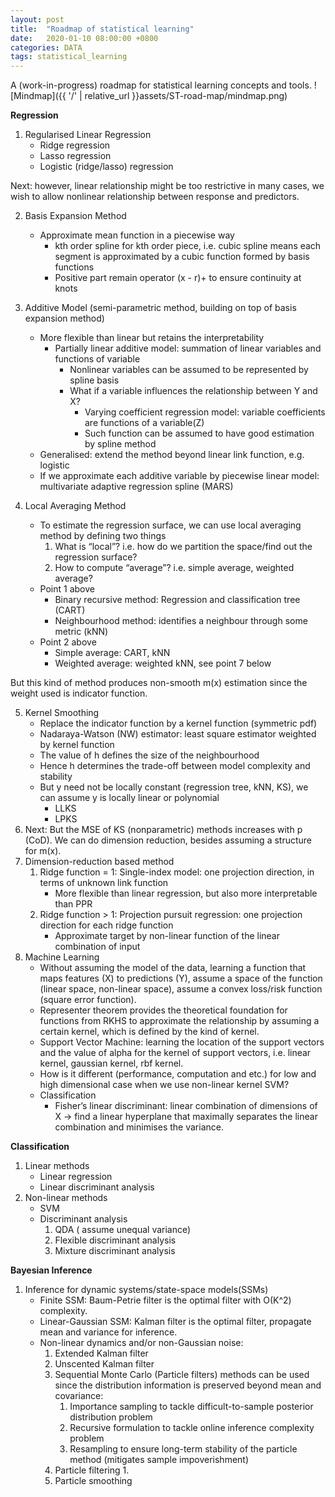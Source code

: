 ```yaml
---
layout: post
title:  "Roadmap of statistical learning"
date:   2020-01-10 08:00:00 +0800
categories: DATA
tags: statistical_learning
---
```


A (work-in-progress) roadmap for statistical learning concepts and tools. 
![Mindmap]({{ '/' | relative_url }}assets/ST-road-map/mindmap.png)

**Regression**
1. Regularised Linear Regression
    - Ridge regression
    - Lasso regression
    - Logistic (ridge/lasso) regression

Next: however, linear relationship might be too restrictive in many cases, we wish to allow nonlinear relationship between response and predictors. 

2. Basis Expansion Method
    - Approximate mean function in a piecewise way
        - kth order spline for kth order piece, i.e. cubic spline means each segment is approximated by a cubic function formed by basis functions
        - Positive part remain operator (x - r)+ to ensure continuity at knots

3. Additive Model (semi-parametric method, building on top of basis expansion method)
    - More flexible than linear but retains the interpretability
        - Partially linear additive model: summation of linear variables and functions of variable
            - Nonlinear variables can be assumed to be represented by spline basis
            - What if a variable influences the relationship between Y and X?
                - Varying coefficient regression model: variable coefficients are functions of a variable(Z)
                - Such function can be assumed to have good estimation by spline method
    - Generalised: extend the method beyond linear link function, e.g. logistic
    - If we approximate each additive variable by piecewise linear model: multivariate adaptive regression spline (MARS)

4. Local Averaging Method
    - To estimate the regression surface, we can use local averaging method by defining two things
        1. What is “local”? i.e. how do we partition the space/find out the regression surface?
        2. How to compute “average”? i.e. simple average, weighted average?
    - Point 1 above
        - Binary recursive method: Regression and classification tree (CART)
        - Neighbourhood method: identifies a neighbour through some metric (kNN)
    - Point 2 above
        - Simple average: CART, kNN
        - Weighted average: weighted kNN, see point 7 below

But this kind of method produces non-smooth m(x) estimation since the weight used is indicator function.

5. Kernel Smoothing
    - Replace the indicator function by a kernel function (symmetric pdf) 
    - Nadaraya-Watson (NW) estimator: least square estimator weighted by kernel function
    - The value of h defines the size of the neighbourhood
    - Hence h determines the trade-off between model complexity and stability
    - But y need not be locally constant (regression tree, kNN, KS), we can assume y is locally linear or polynomial
        - LLKS
        - LPKS
6. Next: But the MSE of KS (nonparametric) methods increases with p (CoD). We can do dimension reduction, besides assuming a structure for m(x).
7. Dimension-reduction based method
    1. Ridge function = 1: Single-index model: one projection direction, in terms of unknown link function
        - More flexible than linear regression, but also more interpretable than PPR
    2. Ridge function > 1: Projection pursuit regression: one projection direction for each ridge function
        - Approximate target by non-linear function of the linear combination of input
8. Machine Learning
    - Without assuming the model of the data, learning a function that maps features (X) to predictions (Y), assume a space of the function (linear space, non-linear space), assume a convex loss/risk function (square error function).
    - Representer theorem provides the theoretical foundation for functions from RKHS to approximate the relationship by assuming a certain kernel, which is defined by the kind of kernel. 
    - Support Vector Machine: learning the location of the support vectors and the value of alpha for the kernel of support vectors, i.e. linear kernel, gaussian kernel, rbf kernel.
    - How is it different (performance, computation and etc.) for low and high dimensional case when we use non-linear kernel SVM?  
    - Classification
        - Fisher’s linear discriminant: linear combination of dimensions of X -> find a linear hyperplane that maximally separates the linear combination and minimises the variance.

**Classification**
1. Linear methods
    - Linear regression
    - Linear discriminant analysis
2. Non-linear methods
    - SVM
    - Discriminant analysis
        1. QDA ( assume unequal variance)
        2. Flexible discriminant analysis
        3. Mixture discriminant analysis

**Bayesian Inference**
1. Inference for dynamic systems/state-space models(SSMs)
    - Finite SSM: Baum-Petrie filter is the optimal filter with O(K^2) complexity.
    - Linear-Gaussian SSM: Kalman filter is the optimal filter, propagate mean and variance for inference.
    - Non-linear dynamics and/or non-Gaussian noise:
        1. Extended Kalman filter
        2. Unscented Kalman filter
        3. Sequential Monte Carlo (Particle filters) methods can be used since the distribution information is preserved beyond mean and covariance:
            1. Importance sampling to tackle difficult-to-sample posterior distribution problem
            2. Recursive formulation to tackle online inference complexity problem
            3. Resampling to ensure long-term stability of the particle method (mitigates sample impoverishment)
        4. Particle filtering
            1. 
        5. Particle smoothing


